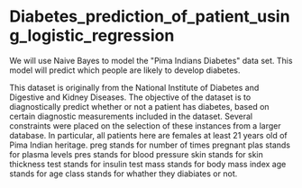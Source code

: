 # Diabetes_prediction_of_patient_using_logistic_regression

We will use Naive Bayes to model the "Pima Indians Diabetes" data set. This model will predict which people are likely to develop diabetes.

This dataset is originally from the National Institute of Diabetes and Digestive and Kidney Diseases. The objective of the dataset is to diagnostically predict whether or not a patient has diabetes, based on certain diagnostic measurements included in the dataset. Several constraints were placed on the selection of these instances from a larger database. In particular, all patients here are females at least 21 years old of Pima Indian heritage.
preg stands for number of times pregnant
plas stands for plasma levels
pres stands for blood pressure
skin stands for skin thickness
test stands for insulin test
mass stands for body mass index
age stands for age
class stands for whather they diabiates or not.
